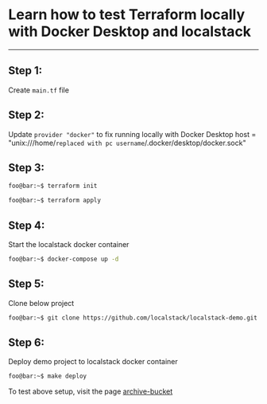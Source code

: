 # Learn how to test Terraform locally with Docker Desktop and localstack

----------

## Step 1:
Create `main.tf` file

## Step 2:
Update `provider "docker"` to fix running locally with Docker Desktop
host = "unix:///home/`replaced with pc username`/.docker/desktop/docker.sock"

## Step 3:
```bash
foo@bar:~$ terraform init

foo@bar:~$ terraform apply
```

## Step 4:
Start the localstack docker container
```bash
foo@bar:~$ docker-compose up -d
```

## Step 5:
Clone below project
```bash
foo@bar:~$ git clone https://github.com/localstack/localstack-demo.git
```

## Step 6:
Deploy demo project to localstack docker container
```bash
foo@bar:~$ make deploy
```
To test above setup, visit the page [archive-bucket](http://localhost:4566/archive-bucket/index.html)
